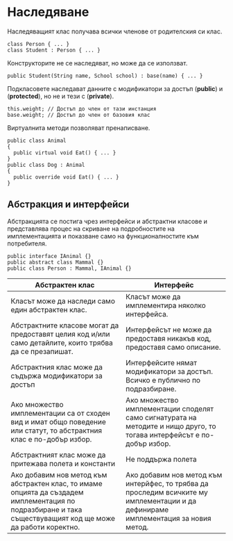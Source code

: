# Наследяване
Наследяващият клас получава всички членове от родителския си клас.
```
class Person { ... }
class Student : Person { ... }
```
Конструкторите не се наследяват, но може да се използват.
```
public Student(String name, School school) : base(name) { ... }
```
Подкласовете наследават данните с модификатори за достъп (**public**) и  (**protected**), но не и тези с (**private**).
```
this.weight; // Достъп до член от тази инстанция
base.weight; // Достъп до член от базовия клас
```
Виртуалнита методи позволяват пренаписване.
```
public class Animal
{
  public virtual void Eat() { ... }
}
public class Dog : Animal
{   
  public override void Eat() { ... }
}
```

## Абстракция и интерфейси
Абстракцията се постига чрез интерфейси и абстрактни класове и представлява процес на скриване на подробностите на имплементацията и показване само на функционалностите към потребителя.
```
public interface IAnimal {}
public abstract class Mammal {}
public class Person : Mammal, IAnimal {}
```
| Абстрактен клас                                                                                                                                             | Интерфейс                                                                                                                           |
|-------------------------------------------------------------------------------------------------------------------------------------------------------------|-------------------------------------------------------------------------------------------------------------------------------------|
| Класът може да наследи само един абстрактен клас.                                                                                                           | Класът може да имплементира няколко интерфейса.                                                                                     |
| Абстрактните класове могат да предоставят целия код и/или само детайлите, които трябва да се презапишат.                                                    | Интерфейсът не може да предоставя никакъв код, предоставя само описание.                                                            |
| Абстрактния клас може да съдържа модификатори за достъп                                                                                                     | Интерфейсите нямат модификатори за достъп. Всичко е публично по подразбиране.                                                       |
| Ако множество имплементации са от сходен вид и имат общо поведение или статут, то абстрактния клас е по-добър избор.                                        | Ако множество имплементации споделят само сигнатурата на методите и нищо друго, то тогава интерфейсът е по-добър избор.             |
| Абстрактният клас може да притежава полета и константи                                                                                                      | Не поддържа полета                                                                                                                  |
| Ако добавим нов метод към абстрактен клас, то имаме опцията да създадем имплементация по подразбиране и така съществуващият код ще може да работи коректно. | Ако добавим нов метод към интерйфес, то трябва да проследим всичките му имплементации и да дефинираме имплементация за новия метод. |

